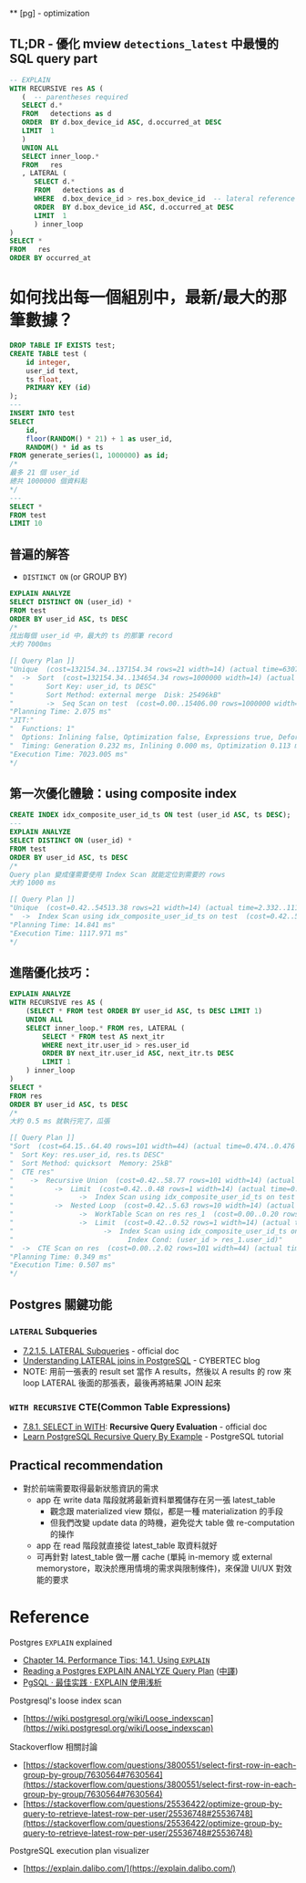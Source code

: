 ** [pg] - optimization

## TL;DR - 優化 mview `detections_latest` 中最慢的 SQL query part

```sql
-- EXPLAIN
WITH RECURSIVE res AS (
   (  -- parentheses required
   SELECT d.*
   FROM   detections as d
   ORDER  BY d.box_device_id ASC, d.occurred_at DESC
   LIMIT  1
   )
   UNION ALL
   SELECT inner_loop.*
   FROM   res
   , LATERAL (
      SELECT d.*
      FROM   detections as d
      WHERE  d.box_device_id > res.box_device_id  -- lateral reference
      ORDER  BY d.box_device_id ASC, d.occurred_at DESC
      LIMIT  1
      ) inner_loop
)
SELECT *
FROM   res
ORDER BY occurred_at
```

# 如何找出每一個組別中，最新/最大的那筆數據？

```sql
DROP TABLE IF EXISTS test;
CREATE TABLE test (
	id integer,
	user_id text,
	ts float,
	PRIMARY KEY (id)
);
---
INSERT INTO test
SELECT 
	id, 
	floor(RANDOM() * 21) + 1 as user_id,
	RANDOM() * id as ts
FROM generate_series(1, 1000000) as id;
/*
最多 21 個 user_id
總共 1000000 個資料點
*/
---
SELECT * 
FROM test
LIMIT 10
```

## 普遍的解答

- `DISTINCT ON` (or GROUP BY)

```sql
EXPLAIN ANALYZE
SELECT DISTINCT ON (user_id) *
FROM test
ORDER BY user_id ASC, ts DESC
/*
找出每個 user_id 中，最大的 ts 的那筆 record
大約 7000ms

[[ Query Plan ]]
"Unique  (cost=132154.34..137154.34 rows=21 width=14) (actual time=6307.757..7013.374 rows=21 loops=1)"
"  ->  Sort  (cost=132154.34..134654.34 rows=1000000 width=14) (actual time=6307.754..6933.987 rows=1000000 loops=1)"
"        Sort Key: user_id, ts DESC"
"        Sort Method: external merge  Disk: 25496kB"
"        ->  Seq Scan on test  (cost=0.00..15406.00 rows=1000000 width=14) (actual time=0.025..58.021 rows=1000000 loops=1)"
"Planning Time: 2.075 ms"
"JIT:"
"  Functions: 1"
"  Options: Inlining false, Optimization false, Expressions true, Deforming true"
"  Timing: Generation 0.232 ms, Inlining 0.000 ms, Optimization 0.113 ms, Emission 2.193 ms, Total 2.538 ms"
"Execution Time: 7023.005 ms"
*/
```

## 第一次優化體驗：using composite index

```sql
CREATE INDEX idx_composite_user_id_ts ON test (user_id ASC, ts DESC);
---
EXPLAIN ANALYZE
SELECT DISTINCT ON (user_id) *
FROM test
ORDER BY user_id ASC, ts DESC
/*
Query plan 變成僅需要使用 Index Scan 就能定位到需要的 rows
大約 1000 ms

[[ Query Plan ]]
"Unique  (cost=0.42..54513.38 rows=21 width=14) (actual time=2.332..1117.640 rows=21 loops=1)"
"  ->  Index Scan using idx_composite_user_id_ts on test  (cost=0.42..52013.38 rows=1000000 width=14) (actual time=2.330..1010.092 rows=1000000 loops=1)"
"Planning Time: 14.841 ms"
"Execution Time: 1117.971 ms"
*/
```

## 進階優化技巧：

```sql
EXPLAIN ANALYZE
WITH RECURSIVE res AS (
	(SELECT * FROM test ORDER BY user_id ASC, ts DESC LIMIT 1)
	UNION ALL
	SELECT inner_loop.* FROM res, LATERAL (
		SELECT * FROM test AS next_itr
		WHERE next_itr.user_id > res.user_id
		ORDER BY next_itr.user_id ASC, next_itr.ts DESC
		LIMIT 1
	) inner_loop
)
SELECT *
FROM res
ORDER BY user_id ASC, ts DESC
/*
大約 0.5 ms 就執行完了，瓜張

[[ Query Plan ]]
"Sort  (cost=64.15..64.40 rows=101 width=44) (actual time=0.474..0.476 rows=21 loops=1)"
"  Sort Key: res.user_id, res.ts DESC"
"  Sort Method: quicksort  Memory: 25kB"
"  CTE res"
"    ->  Recursive Union  (cost=0.42..58.77 rows=101 width=14) (actual time=0.016..0.457 rows=21 loops=1)"
"          ->  Limit  (cost=0.42..0.48 rows=1 width=14) (actual time=0.016..0.016 rows=1 loops=1)"
"                ->  Index Scan using idx_composite_user_id_ts on test  (cost=0.42..52013.38 rows=1000000 width=14) (actual time=0.015..0.015 rows=1 loops=1)"
"          ->  Nested Loop  (cost=0.42..5.63 rows=10 width=14) (actual time=0.020..0.020 rows=1 loops=21)"
"                ->  WorkTable Scan on res res_1  (cost=0.00..0.20 rows=10 width=32) (actual time=0.000..0.000 rows=1 loops=21)"
"                ->  Limit  (cost=0.42..0.52 rows=1 width=14) (actual time=0.019..0.019 rows=1 loops=21)"
"                      ->  Index Scan using idx_composite_user_id_ts on test next_itr  (cost=0.42..32569.59 rows=333333 width=14) (actual time=0.019..0.019 rows=1 loops=21)"
"                            Index Cond: (user_id > res_1.user_id)"
"  ->  CTE Scan on res  (cost=0.00..2.02 rows=101 width=44) (actual time=0.017..0.463 rows=21 loops=1)"
"Planning Time: 0.349 ms"
"Execution Time: 0.507 ms"
*/
```

## Postgres 關鍵功能

### `LATERAL` Subqueries

- [7.2.1.5. LATERAL Subqueries](https://www.postgresql.org/docs/13/queries-table-expressions.html) - official doc
- [Understanding LATERAL joins in PostgreSQL](https://www.cybertec-postgresql.com/en/understanding-lateral-joins-in-postgresql/) - CYBERTEC blog
- NOTE: 用前一張表的 result set 當作 A results，然後以 A results 的 row 來 loop LATERAL 後面的那張表，最後再將結果 JOIN 起來

### `WITH RECURSIVE` CTE(Common Table Expressions)

- [7.8.1. SELECT in WITH](https://www.postgresql.org/docs/13/queries-with.html#QUERIES-WITH-SELECT): **Recursive Query Evaluation** - official doc
- [Learn PostgreSQL Recursive Query By Example](https://www.postgresqltutorial.com/postgresql-recursive-query/) - PostgreSQL tutorial

## Practical recommendation

- 對於前端需要取得最新狀態資訊的需求
    - app 在 write data 階段就將最新資料單獨儲存在另一張 latest_table
        - 觀念跟 materialized view 類似，都是一種 materialization 的手段
        - 但我們改變 update data 的時機，避免從大 table 做 re-computation 的操作
    - app 在 read 階段就直接從 latest_table 取資料就好
    - 可再針對 latest_table 做一層 cache (單純 in-memory 或 external memorystore，取決於應用情境的需求與限制條件)，來保證 UI/UX 對效能的要求

# Reference

Postgres `EXPLAIN` explained

- [Chapter 14. Performance Tips: 14.1. Using `EXPLAIN`](https://www.postgresql.org/docs/current/using-explain.html)
- [Reading a Postgres EXPLAIN ANALYZE Query Plan](https://thoughtbot.com/blog/reading-an-explain-analyze-query-plan) ([中譯](https://www.jianshu.com/p/10fe35fac2b0))
- [PgSQL · 最佳实践 · EXPLAIN 使用浅析](http://mysql.taobao.org/monthly/2018/11/06/)

Postgresql's loose index scan

- [https://wiki.postgresql.org/wiki/Loose_indexscan](https://wiki.postgresql.org/wiki/Loose_indexscan)

Stackoverflow 相關討論

- [https://stackoverflow.com/questions/3800551/select-first-row-in-each-group-by-group/7630564#7630564](https://stackoverflow.com/questions/3800551/select-first-row-in-each-group-by-group/7630564#7630564)
- [https://stackoverflow.com/questions/25536422/optimize-group-by-query-to-retrieve-latest-row-per-user/25536748#25536748](https://stackoverflow.com/questions/25536422/optimize-group-by-query-to-retrieve-latest-row-per-user/25536748#25536748)

PostgreSQL execution plan visualizer

- [https://explain.dalibo.com/](https://explain.dalibo.com/)